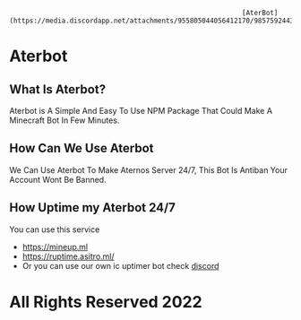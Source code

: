                                                               [AterBot](https://media.discordapp.net/attachments/955805044056412170/985759244345278495/940a43379f71a2b963fcfffad628f755580aedcada39a3ee5e6b4b0d3255bfef95601890afd80709da39a3ee5e6b4b0d3255bfef95601890afd8070905ccb9558d135c6627fbe265fa4dab9d.png)
# Aterbot

## What Is Aterbot?
Aterbot is A Simple And Easy To Use NPM Package That Could Make A Minecraft Bot In Few Minutes.

## How Can We Use Aterbot
We Can Use Aterbot To Make Aternos Server 24/7, This Bot Is Antiban Your Account Wont Be Banned.

## How Uptime my Aterbot 24/7
You can use this service 
- https://mineup.ml
- https://ruptime.asitro.ml/
- Or you can use our own ic uptimer bot check [discord](https://discord.gg/VdWRysyHYh)

# All Rights Reserved 2022
